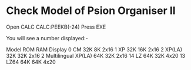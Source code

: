 # Check Model of Psion Organiser II
Open CALC
CALC:PEEKB(-24) 
Press EXE                

You will see a number displayed:-

Model	ROM	RAM	Display
0	CM	32K	8K	2x16
1	XP	32K	16K	2x16
2	XP(LA)	32K	32K	2x16
2	Multilingual XP(LA)	64K	32K	2x16
14	LZ	64K	32K	4x20
13	LZ64	64K	64K	4x20
